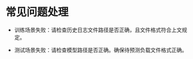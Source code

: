 # 常见问题处理<a name="ZH-CN_TOPIC_0243558419"></a>

-   训练场景失败：请检查历史日志文件路径是否正确，且文件格式符合上文规定。

-   测试场景失败：请检查模型路径是否正确。确保待预测负载文件格式正确。


